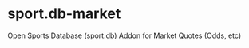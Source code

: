 sport.db-market
===============

Open Sports Database (sport.db) Addon for Market Quotes (Odds, etc)